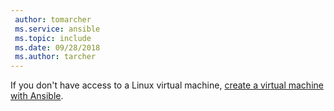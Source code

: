 ```yaml
---
 author: tomarcher
 ms.service: ansible
 ms.topic: include
 ms.date: 09/28/2018
 ms.author: tarcher
---
```


 If you don't have access to a Linux virtual machine, [create a virtual machine with Ansible](/azure/virtual-machines/linux/ansible-create-vm).